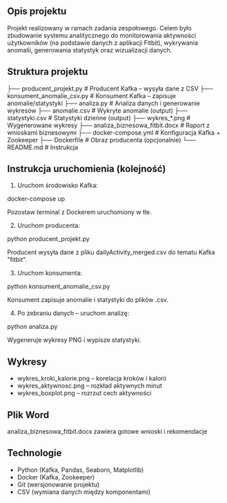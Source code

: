 ## Opis projektu

Projekt realizowany w ramach zadania zespołowego. Celem było zbudowanie systemu analitycznego do monitorowania aktywności użytkowników (na podstawie danych z aplikacji Fitbit), wykrywania anomalii, generowania statystyk oraz wizualizacji danych.

## Struktura projektu

├── producent_projekt.py         # Producent Kafka – wysyła dane z CSV
├── konsument_anomalie_csv.py   # Konsument Kafka – zapisuje anomalie/statystyki
├── analiza.py                   # Analiza danych i generowanie wykresów
├── anomalie.csv                 # Wykryte anomalie (output)
├── statystyki.csv              # Statystyki dzienne (output)
├── wykres_*.png                # Wygenerowane wykresy
├── analiza_biznesowa_fitbit.docx  # Raport z wnioskami biznesowymi
├── docker-compose.yml          # Konfiguracja Kafka + Zookeeper
├── Dockerfile                  # Obraz producenta (opcjonalnie)
└── README.md                   # Instrukcja

## Instrukcja uruchomienia (kolejność)

1. Uruchom środowisko Kafka:

docker-compose up

Pozostaw terminal z Dockerem uruchomiony w tle.

2. Uruchom producenta:

python producent_projekt.py

Producent wysyła dane z pliku dailyActivity_merged.csv do tematu Kafka "fitbit".

3. Uruchom konsumenta:

python konsument_anomalie_csv.py

Konsument zapisuje anomalie i statystyki do plików .csv.

4. Po zebraniu danych – uruchom analizę:

python analiza.py

Wygeneruje wykresy PNG i wypisze statystyki.

## Wykresy

- wykres_kroki_kalorie.png – korelacja kroków i kalorii
- wykres_aktywnosc.png – rozkład aktywnych minut
- wykres_boxplot.png – rozrzut cech aktywności

## Plik Word

analiza_biznesowa_fitbit.docx zawiera gotowe wnioski i rekomendacje

## Technologie

- Python (Kafka, Pandas, Seaborn, Matplotlib)
- Docker (Kafka, Zookeeper)
- Git (wersjonowanie projektu)
- CSV (wymiana danych między komponentami)

